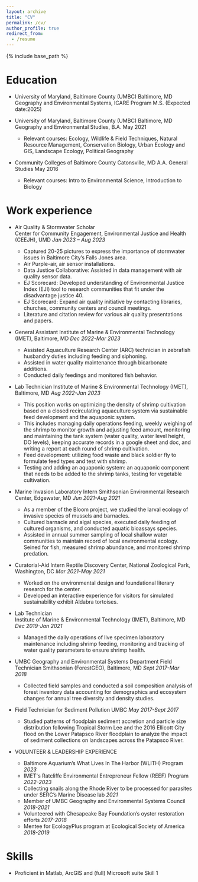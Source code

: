```yaml
---
layout: archive
title: "CV"
permalink: /cv/
author_profile: true
redirect_from:
  - /resume
---
```


{% include base_path %}

Education
======
* University of Maryland, Baltimore County (UMBC) 		                                   	     	Baltimore, MD
  Geography and Environmental Systems, ICARE Program M.S.	                                     (Expected date:2025) 

* University of Maryland, Baltimore County (UMBC) 	                                   	       	Baltimore, MD
  Geography and Environmental Studies, B.A. 							   	                                       May 2021
	* Relevant courses: Ecology, Wildlife & Field Techniques, Natural Resource Management, Conservation Biology, Urban Ecology and GIS, Landscape Ecology, Political Geography

* Community Colleges of Baltimore County 	 	 	 	                                                     Catonsville, MD
  A.A. General Studies										                                                                  May 2016 
  	* Relevant courses: Intro to Environmental Science, Introduction to Biology


Work experience
======
* Air Quality & Stormwater Scholar                                                                                                                             
  Center for Community Engagement, Environmental Justice and Health (CEEJH), UMD _Jan 2023 – Aug 2023_
	* Captured 20-25 pictures to express the importance of stormwater issues in Baltimore City’s Falls Jones area.
	* Air Purple-air, air sensor installations. 
	* Data Justice Collaborative: Assisted in data management with air quality sensor data.
	* EJ Scorecard: Developed understanding of Environmental Justice Index (EJI) tool to research communities that fit under the disadvantage justice 40.
	* EJ Scorecard: Expand air quality initiative by contacting libraries, churches, community centers and council meetings.  
	* Literature and citation review for various air quality presentations and papers.

* General Assistant 
  Institute of Marine & Environmental Technology (IMET), Baltimore, MD                                  _Dec 2022-Mar 2023_
	* Assisted Aquaculture Research Center (ARC) technician in zebrafish husbandry duties including feeding and siphoning.
   	* Assisted in water quality maintenance through bicarbonate additions.
  	* Conducted daily feedings and monitored fish behavior.	

* Lab Technician
  Institute of Marine & Environmental Technology (IMET), Baltimore, MD	   	                            _Aug 2022-Jan 2023_
	* This position works on optimizing the density of shrimp cultivation based on a closed recirculating aquaculture system via sustainable feed development and the aquaponic system.
  	* This includes managing daily operations feeding, weekly weighing of the shrimp to monitor growth and adjusting feed amount, monitoring and maintaining the tank system (water quality, water level height, DO levels), keeping accurate records in a google sheet and doc, and writing a report at each round of shrimp cultivation.
  	* Feed development: utilizing food waste and black soldier fly to formulate feed types and test with shrimp.
  	* Testing and adding an aquaponic system: an aquaponic component that needs to be added to the shrimp tanks, testing for vegetable cultivation. 

* Marine Invasion Laboratory Intern
  Smithsonian Environmental Research Center, Edgewater, MD		                                            _Jun 2021-Aug 2021_ 
  	* As a member of the Bloom project, we studied the larval ecology of invasive species of mussels and barnacles.
  	* Cultured barnacle and algal species, executed daily feeding of cultured organisms, and conducted aquatic bioassays species.
  	* Assisted in annual summer sampling of local shallow water communities to maintain record of local environmental ecology. Seined for fish, measured shrimp abundance, and monitored shrimp predation.

* Curatorial-Aid Intern 
  Reptile Discovery Center, National Zoological Park, Washington, DC	                                       _Mar 2021-May 2021_
  	* Worked on the environmental design and foundational literary research for the center. 
  	* Developed an interactive experience for visitors for simulated sustainability exhibit Aldabra tortoises. 

* Lab Technician									
  Institute of Marine & Environmental Technology (IMET), Baltimore, MD	                                     _Dec 2019-Jan 2021_
  	* Managed the daily operations of live specimen laboratory maintenance including shrimp feeding, monitoring and tracking of water quality parameters to ensure shrimp health.

* UMBC Geography and Environmental Systems Department Field Technician
  Smithsonian (ForestGEO), Baltimore, MD 			                                      	     	                 _Sept 2017-Mar 2018_ 
  	* Collected field samples and conducted a soil composition analysis of forest inventory data accounting for demographics and ecosystem changes for annual tree diversity and density studies.

* Field Technician for Sediment Pollution
  UMBC 	 	 	 		                                                                                           _May 2017-Sept 2017_ 
  	* Studied patterns of floodplain sediment accretion and particle size distribution following Tropical Storm Lee and the 2016 Ellicott City flood on the Lower Patapsco River floodplain to analyze the impact of sediment collections on landscapes across the Patapsco River. 

* VOLUNTEER & LEADERSHIP EXPERIENCE
	* Baltimore Aquarium’s What Lives In The Harbor (WLITH) Program                                         _2023_
  	* IMET's Ratcliffe Environmental Entrepreneur Fellow (REEF) Program                                             _2022-2023_
  	* Collecting snails along the Rhode River to be processed for parasites under SERC’s Marine Disease lab         _2021_
  	* Member of UMBC Geography and Environmental Systems Council 				                       _2018-2021_
  	* Volunteered with Chesapeake Bay Foundation’s oyster restoration efforts 			                                _2017-2018_ 
  	* Mentee for EcologyPlus program at Ecological Society of America 				                                      _2018-2019_


Skills
======
* Proficient in Matlab, ArcGIS and (full) Microsoft suite Skill 1
